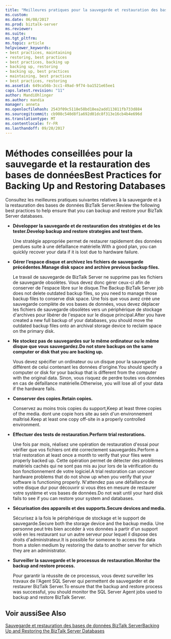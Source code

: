 ```yaml
---
title: "Meilleures pratiques pour la sauvegarde et restauration des bases de données | Documents Microsoft"
ms.custom: 
ms.date: 06/08/2017
ms.prod: biztalk-server
ms.reviewer: 
ms.suite: 
ms.tgt_pltfrm: 
ms.topic: article
helpviewer_keywords:
- best practices, maintaining
- restoring, best practices
- best practices, backing up
- backing up, restoring
- backing up, best practices
- maintaining, best practices
- best practices, restoring
ms.assetid: 649ca56b-3cc1-49ad-9f74-ba1521e65ee1
caps.latest.revision: "11"
author: MandiOhlinger
ms.author: mandia
manager: anneta
ms.openlocfilehash: 2543f09c5118e58bd18ea2add113811fb733d884
ms.sourcegitcommit: cb908c540d8f1a692d01dc8f313e16cb4b4e696d
ms.translationtype: MT
ms.contentlocale: fr-FR
ms.lasthandoff: 09/20/2017
---
```

# <a name="best-practices-for-backing-up-and-restoring-databases"></a><span data-ttu-id="44948-102">Méthodes conseillées pour la sauvegarde et la restauration des bases de données</span><span class="sxs-lookup"><span data-stu-id="44948-102">Best Practices for Backing Up and Restoring Databases</span></span>
<span data-ttu-id="44948-103">Consultez les meilleures pratiques suivantes relatives à la sauvegarde et à la restauration des bases de données BizTalk Server.</span><span class="sxs-lookup"><span data-stu-id="44948-103">Review the following best practices to help ensure that you can backup and restore your BizTalk Server databases.</span></span>  
  
-   <span data-ttu-id="44948-104">**Développer la sauvegarde et de restauration des stratégies et de les tester.**</span><span class="sxs-lookup"><span data-stu-id="44948-104">**Develop backup and restore strategies and test them.**</span></span>  
  
     <span data-ttu-id="44948-105">Une stratégie appropriée permet de restaurer rapidement des données perdues suite à une défaillance matérielle.</span><span class="sxs-lookup"><span data-stu-id="44948-105">With a good plan, you can quickly recover your data if it is lost due to hardware failure.</span></span>  
  
-   <span data-ttu-id="44948-106">**Gérer l’espace disque et archivez les fichiers de sauvegarde précédentes.**</span><span class="sxs-lookup"><span data-stu-id="44948-106">**Manage disk space and archive previous backup files.**</span></span>  
  
     <span data-ttu-id="44948-107">Le travail de sauvegarde de BizTalk Server ne supprime pas les fichiers de sauvegarde obsolètes. Vous devez donc gérer ceux-ci afin de conserver de l'espace libre sur le disque.</span><span class="sxs-lookup"><span data-stu-id="44948-107">The Backup BizTalk Server job does not delete outdated backup files, so you need to manage those backup files to conserve disk space.</span></span> <span data-ttu-id="44948-108">Une fois que vous avez créé une sauvegarde complète de vos bases de données, vous devez déplacer les fichiers de sauvegarde obsolètes vers un périphérique de stockage d'archives pour libérer de l'espace sur le disque principal.</span><span class="sxs-lookup"><span data-stu-id="44948-108">After you have created a new full backup of your databases, you should move the outdated backup files onto an archival storage device to reclaim space on the primary disk.</span></span>  
  
-   <span data-ttu-id="44948-109">**Ne stockez pas de sauvegardes sur le même ordinateur ou le même disque que vous sauvegardez.**</span><span class="sxs-lookup"><span data-stu-id="44948-109">**Do not store backups on the same computer or disk that you are backing up.**</span></span>  
  
     <span data-ttu-id="44948-110">Vous devez spécifier un ordinateur ou un disque pour la sauvegarde différent de celui contenant les données d'origine.</span><span class="sxs-lookup"><span data-stu-id="44948-110">You should specify a computer or disk for your backup that is different from the computer with the original data.</span></span> <span data-ttu-id="44948-111">Sinon, vous risquez de perdre toutes vos données en cas de défaillance matérielle.</span><span class="sxs-lookup"><span data-stu-id="44948-111">Otherwise, you will lose all of your data if the hardware fails.</span></span>  
  
-   <span data-ttu-id="44948-112">**Conserver des copies.**</span><span class="sxs-lookup"><span data-stu-id="44948-112">**Retain copies.**</span></span>  
  
     <span data-ttu-id="44948-113">Conservez au moins trois copies du support,</span><span class="sxs-lookup"><span data-stu-id="44948-113">Keep at least three copies of the media.</span></span> <span data-ttu-id="44948-114">dont une copie hors site au sein d'un environnement maîtrisé.</span><span class="sxs-lookup"><span data-stu-id="44948-114">Keep at least one copy off-site in a properly controlled environment.</span></span>  
  
-   <span data-ttu-id="44948-115">**Effectuer des tests de restauration.**</span><span class="sxs-lookup"><span data-stu-id="44948-115">**Perform trial restorations.**</span></span>  
  
     <span data-ttu-id="44948-116">Une fois par mois, réalisez une opération de restauration d'essai pour vérifier que vos fichiers ont été correctement sauvegardés.</span><span class="sxs-lookup"><span data-stu-id="44948-116">Perform a trial restoration at least once a month to verify that your files were properly backed up.</span></span> <span data-ttu-id="44948-117">Cette opération permet de détecter des problèmes matériels cachés qui ne sont pas mis au jour lors de la vérification du bon fonctionnement de votre logiciel.</span><span class="sxs-lookup"><span data-stu-id="44948-117">A trial restoration can uncover hardware problems that do not show up when you verify that your software is functioning properly.</span></span> <span data-ttu-id="44948-118">N'attendez pas une défaillance de votre disque dur pour découvrir si vous êtes en mesure de restaurer votre système et vos bases de données.</span><span class="sxs-lookup"><span data-stu-id="44948-118">Do not wait until your hard disk fails to see if you can restore your system and databases.</span></span>  
  
-   <span data-ttu-id="44948-119">**Sécurisation des appareils et des supports.**</span><span class="sxs-lookup"><span data-stu-id="44948-119">**Secure devices and media.**</span></span>  
  
     <span data-ttu-id="44948-120">Sécurisez à la fois le périphérique de stockage et le support de sauvegarde.</span><span class="sxs-lookup"><span data-stu-id="44948-120">Secure both the storage device and the backup media.</span></span> <span data-ttu-id="44948-121">Une personne peut très bien accéder à vos données à partir d'un support volé en les restaurant sur un autre serveur pour lequel il dispose des droits d'administrateur.</span><span class="sxs-lookup"><span data-stu-id="44948-121">It is possible for someone to access the data from a stolen medium by restoring the data to another server for which they are an administrator.</span></span>  
  
-   <span data-ttu-id="44948-122">**Surveiller la sauvegarde et le processus de restauration.**</span><span class="sxs-lookup"><span data-stu-id="44948-122">**Monitor the backup and restore process.**</span></span>  
  
     <span data-ttu-id="44948-123">Pour garantir la réussite de ce processus, vous devez surveiller les travaux de l'Agent SQL Server qui permettent de sauvegarder et de restaurer BizTalk Server.</span><span class="sxs-lookup"><span data-stu-id="44948-123">To ensure that the backup and restore process was successful, you should monitor the SQL Server Agent jobs used to backup and restore BizTalk Server.</span></span>  
  
## <a name="see-also"></a><span data-ttu-id="44948-124">Voir aussi</span><span class="sxs-lookup"><span data-stu-id="44948-124">See Also</span></span>  
 [<span data-ttu-id="44948-125">Sauvegarde et restauration des bases de données BizTalk Server</span><span class="sxs-lookup"><span data-stu-id="44948-125">Backing Up and Restoring the BizTalk Server Databases</span></span>](../core/backing-up-and-restoring-the-biztalk-server-databases.md)